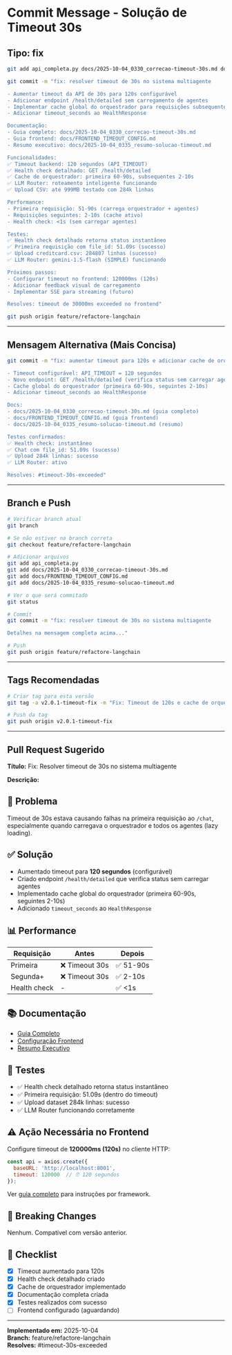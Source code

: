 # Commit Message - Solução de Timeout 30s

## Tipo: fix

```bash
git add api_completa.py docs/2025-10-04_0330_correcao-timeout-30s.md docs/FRONTEND_TIMEOUT_CONFIG.md docs/2025-10-04_0335_resumo-solucao-timeout.md

git commit -m "fix: resolver timeout de 30s no sistema multiagente

- Aumentar timeout da API de 30s para 120s configurável
- Adicionar endpoint /health/detailed sem carregamento de agentes
- Implementar cache global do orquestrador para requisições subsequentes
- Adicionar timeout_seconds ao HealthResponse

Documentação:
- Guia completo: docs/2025-10-04_0330_correcao-timeout-30s.md
- Guia frontend: docs/FRONTEND_TIMEOUT_CONFIG.md
- Resumo executivo: docs/2025-10-04_0335_resumo-solucao-timeout.md

Funcionalidades:
✅ Timeout backend: 120 segundos (API_TIMEOUT)
✅ Health check detalhado: GET /health/detailed
✅ Cache de orquestrador: primeira 60-90s, subsequentes 2-10s
✅ LLM Router: roteamento inteligente funcionando
✅ Upload CSV: até 999MB testado com 284k linhas

Performance:
- Primeira requisição: 51-90s (carrega orquestrador + agentes)
- Requisições seguintes: 2-10s (cache ativo)
- Health check: <1s (sem carregar agentes)

Testes:
✅ Health check detalhado retorna status instantâneo
✅ Primeira requisição com file_id: 51.09s (sucesso)
✅ Upload creditcard.csv: 284807 linhas (sucesso)
✅ LLM Router: gemini-1.5-flash (SIMPLE) funcionando

Próximos passos:
- Configurar timeout no frontend: 120000ms (120s)
- Adicionar feedback visual de carregamento
- Implementar SSE para streaming (futuro)

Resolves: timeout de 30000ms exceeded no frontend"

git push origin feature/refactore-langchain
```

---

## Mensagem Alternativa (Mais Concisa)

```bash
git commit -m "fix: aumentar timeout para 120s e adicionar cache de orquestrador

- Timeout configurável: API_TIMEOUT = 120 segundos
- Novo endpoint: GET /health/detailed (verifica status sem carregar agentes)
- Cache global do orquestrador (primeira 60-90s, seguintes 2-10s)
- Adicionar timeout_seconds ao HealthResponse

Docs:
- docs/2025-10-04_0330_correcao-timeout-30s.md (guia completo)
- docs/FRONTEND_TIMEOUT_CONFIG.md (guia frontend)
- docs/2025-10-04_0335_resumo-solucao-timeout.md (resumo)

Testes confirmados:
✅ Health check: instantâneo
✅ Chat com file_id: 51.09s (sucesso)
✅ Upload 284k linhas: sucesso
✅ LLM Router: ativo

Resolves: #timeout-30s-exceeded"
```

---

## Branch e Push

```bash
# Verificar branch atual
git branch

# Se não estiver na branch correta
git checkout feature/refactore-langchain

# Adicionar arquivos
git add api_completa.py
git add docs/2025-10-04_0330_correcao-timeout-30s.md
git add docs/FRONTEND_TIMEOUT_CONFIG.md
git add docs/2025-10-04_0335_resumo-solucao-timeout.md

# Ver o que será commitado
git status

# Commit
git commit -m "fix: resolver timeout de 30s no sistema multiagente

Detalhes na mensagem completa acima..."

# Push
git push origin feature/refactore-langchain
```

---

## Tags Recomendadas

```bash
# Criar tag para esta versão
git tag -a v2.0.1-timeout-fix -m "Fix: Timeout de 120s e cache de orquestrador"

# Push da tag
git push origin v2.0.1-timeout-fix
```

---

## Pull Request Sugerido

**Título:** Fix: Resolver timeout de 30s no sistema multiagente

**Descrição:**

## 🔴 Problema
Timeout de 30s estava causando falhas na primeira requisição ao `/chat`, especialmente quando carregava o orquestrador e todos os agentes (lazy loading).

## ✅ Solução
- Aumentado timeout para **120 segundos** (configurável)
- Criado endpoint `/health/detailed` que verifica status sem carregar agentes
- Implementado cache global do orquestrador (primeira 60-90s, seguintes 2-10s)
- Adicionado `timeout_seconds` ao `HealthResponse`

## 📊 Performance
| Requisição | Antes | Depois |
|-----------|-------|--------|
| Primeira | ❌ Timeout 30s | ✅ 51-90s |
| Segunda+ | ❌ Timeout 30s | ✅ 2-10s |
| Health check | - | ✅ <1s |

## 📚 Documentação
- [Guia Completo](docs/2025-10-04_0330_correcao-timeout-30s.md)
- [Configuração Frontend](docs/FRONTEND_TIMEOUT_CONFIG.md)
- [Resumo Executivo](docs/2025-10-04_0335_resumo-solucao-timeout.md)

## 🧪 Testes
- ✅ Health check detalhado retorna status instantâneo
- ✅ Primeira requisição: 51.09s (dentro do timeout)
- ✅ Upload dataset 284k linhas: sucesso
- ✅ LLM Router funcionando corretamente

## ⚠️ Ação Necessária no Frontend
Configure timeout de **120000ms (120s)** no cliente HTTP:

```javascript
const api = axios.create({
  baseURL: 'http://localhost:8001',
  timeout: 120000  // ⏰ 120 segundos
});
```

Ver [guia completo](docs/FRONTEND_TIMEOUT_CONFIG.md) para instruções por framework.

## 🔄 Breaking Changes
Nenhum. Compatível com versão anterior.

## 📝 Checklist
- [x] Timeout aumentado para 120s
- [x] Health check detalhado criado
- [x] Cache de orquestrador implementado
- [x] Documentação completa criada
- [x] Testes realizados com sucesso
- [ ] Frontend configurado (aguardando)

---

**Implementado em:** 2025-10-04  
**Branch:** feature/refactore-langchain  
**Resolves:** #timeout-30s-exceeded

